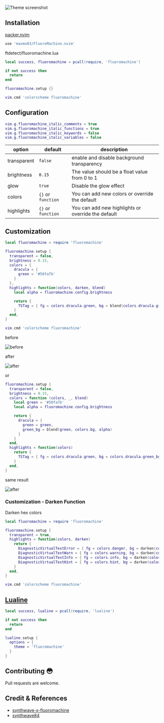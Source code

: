 ![Theme screenshot](https://user-images.githubusercontent.com/50273941/189177820-b496e6d8-6747-4310-84fc-2a6e016f67a4.png)

## Installation

[packer.nvim](https://github.com/wbthomason/packer.nvim)

```lua
use 'maxmx03/FluoroMachine.nvim'
```

ftdetect/fluoromachine.lua
```lua
local success, fluoromachine = pcall(require, 'fluoromachine')

if not success then
  return
end

fluoromachine.setup {}

vim.cmd 'colorscheme fluoromachine'
```

## Configuration

```lua
vim.g.fluoromachine_italic_comments = true
vim.g.fluoromachine_italic_functions = true
vim.g.fluoromachine_italic_keywords = false
vim.g.fluoromachine_italic_variables = false
```

| option      | default            | description                                        |
| ----------- | ------------------ | -------------------------------------------------- |
| transparent | `false`            | enable and disable background transparency         |
| brightness  | `0.15`             | The value should be a float value from 0 to 1      |
| glow  | `true`             | Disable the glow effect      |
| colors      | `{}` or `function` | You can add new colors or override the default     |
| highlights  | `{}` or `function` | You can add new highlights or override the default |

## Customization

```lua
local fluoromachine = require 'fluoromachine'

fluoromachine.setup {
  transparent = false,
  brightness = 0.15,
  colors = {
    dracula = {
      green = '#50fa7b'
    }
  },
  highlights = function(colors, darken, blend)
    local alpha = fluoromachine.config.brightness

    return {
      TSTag = { fg = colors.dracula.green, bg = blend(colors.dracula.green, colors.bg, alpha) }
    }
  end,
}

vim.cmd 'colorscheme fluoromachine'
```


<p>before</p>

![before](https://user-images.githubusercontent.com/50273941/189538463-1e0aee04-585b-4854-addf-b284a85aaa2c.png)

<p>after</p>

![after](https://user-images.githubusercontent.com/50273941/189538457-473fc325-0d53-4eab-bb01-914b985253c2.png)


or

```lua
fluoromachine.setup {
  transparent = false,
  brightness = 0.15,
  colors = function (colors, _, blend)
    local green = '#50fa7b'
    local alpha = fluoromachine.config.brightness

    return {
      dracula = {
        green = green,
        green_bg = blend(green, colors.bg, alpha)
      }
    }
  end,
  highlights = function(colors)
    return {
      TSTag = { fg = colors.dracula.green, bg = colors.dracula.green_bg }
    }
  end,
}
```

<p>same result</p>

![after](https://user-images.githubusercontent.com/50273941/189538457-473fc325-0d53-4eab-bb01-914b985253c2.png)

### Customization - Darken Function

Darken hex colors

```lua
local fluoromachine = require 'fluoromachine'

fluoromachine.setup {
  transparent = true,
  highlights = function(colors, darken)
    return {
      DiagnosticVirtualTextError = { fg = colors.danger, bg = darken(colors.error) },
      DiagnosticVirtualTextWarn = { fg = colors.warning, bg = darken(colors.warn) },
      DiagnosticVirtualTextInfo = { fg = colors.info, bg = darken(colors.info) },
      DiagnosticVirtualTextHint = { fg = colors.hint, bg = darken(colors.hint) },
    }
  end,
}

vim.cmd 'colorscheme fluoromachine'
```

## [Lualine](https://github.com/nvim-lualine/lualine.nvim)

```lua
local success, lualine = pcall(require, 'lualine')

if not success then
  return
end

lualine.setup {
  options = {
    theme = 'fluoromachine'
  }
}
```

## Contributing 😳

Pull requests are welcome.

## Credit & References

- [synthwave-x-fluoromachine](https://github.com/webrender/synthwave-x-fluoromachine)
- [synthwave84](https://github.com/LunarVim/synthwave84.nvim)
